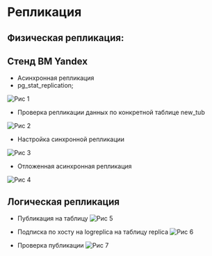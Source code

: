 # Репликация 

## Физическая репликация:
## Стенд ВМ Yandex
- Асинхронная репликация 
- pg_stat_replication;

![Рис 1](https://github.com/khommy/otus_database/blob/main/18_Репликация/image/p2.PNG)

- Проверка репликации данных по конкретной таблице new_tub

![Рис 2](https://github.com/khommy/otus_database/blob/main/18_Репликация/image/p3.PNG)


- Настройка синхронной репликации

![Рис 3](https://github.com/khommy/otus_database/blob/main/18_Репликация/image/p4.PNG)

- Отложенная асинхронная репликация 

![Рис 4](https://github.com/khommy/otus_database/blob/main/18_Репликация/image/p5.PNG)

## Логическая репликация 

- Публикация на таблицу
![Рис 5](https://github.com/khommy/otus_database/blob/main/18_Репликация/image/logical1.PNG)

- Подписка по хосту на logreplica на таблицу replica
![Рис 6](https://github.com/khommy/otus_database/blob/main/18_Репликация/image/logical3.PNG)

- Проверка публикации
![Рис 7](https://github.com/khommy/otus_database/blob/main/18_Репликация/image/logical4.PNG)
